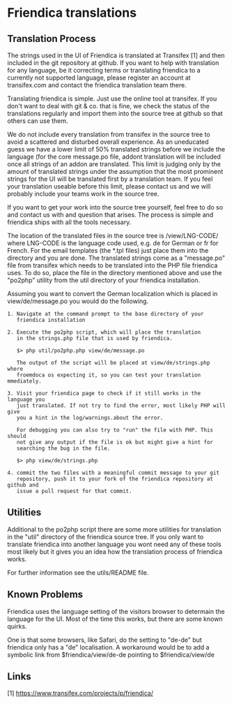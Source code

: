 Friendica translations
======================

Translation Process
-------------------

The strings used in the UI of Friendica is translated at Transifex [1] and then
included in the git repository at github. If you want to help with translation
for any language, be it correcting terms or translating friendica to a
currently not supported language, please register an account at transifex.com
and contact the friendica translation team there.

Translating friendica is simple. Just use the online tool at transifex. If you
don't want to deal with git & co. that is fine, we check the status of the
translations regularly and import them into the source tree at github so that
others can use them.

We do not include every translation from transifex in the source tree to avoid
a scattered and disturbed overall experience. As an uneducated guess we have a
lower limit of 50% translated strings before we include the language (for the
core message.po file, addont translation will be included once all strings of
an addon are translated. This limit is judging only by the amount of translated
strings under the assumption that the most prominent strings for the UI will be
translated first by a translation team. If you feel your translation useable
before this limit, please contact us and we will probably include your teams
work in the source tree.

If you want to get your work into the source tree yourself, feel free to do so
and contact us with and question that arises. The process is simple and
friendica ships with all the tools necessary.

The location of the translated files in the source tree is
    /view/LNG-CODE/
where LNG-CODE is the language code used, e.g. de for German or fr for French.
For the email templates (the *.tpl files) just place them into the directory
and you are done. The translated strings come as a "message.po" file from
transifex which needs to be translated into the PHP file friendica uses.  To do
so, place the file in the directory mentioned above and use the "po2php"
utility from the util directory of your friendica installation.

Assuming you want to convert the German localization which is placed in
view/de/message.po you would do the following.

    1. Navigate at the command prompt to the base directory of your
       friendica installation

    2. Execute the po2php script, which will place the translation
       in the strings.php file that is used by friendica.

       $> php util/po2php.php view/de/message.po

       The output of the script will be placed at view/de/strings.php where
       froemdoca os expecting it, so you can test your translation mmediately.
                                  
    3. Visit your friendica page to check if it still works in the language you
       just translated. If not try to find the error, most likely PHP will give
       you a hint in the log/warnings.about the error.
                                        
       For debugging you can also try to "run" the file with PHP. This should
       not give any output if the file is ok but might give a hint for
       searching the bug in the file.

       $> php view/de/strings.php

    4. commit the two files with a meaningful commit message to your git
       repository, push it to your fork of the friendica repository at github and
       issue a pull request for that commit.

Utilities
---------

Additional to the po2php script there are some more utilities for translation
in the "util" directory of the friendica source tree.  If you only want to
translate friendica into another language you wont need any of these tools most
likely but it gives you an idea how the translation process of friendica
works.

For further information see the utils/README file.

Known Problems
--------------

Friendica uses the language setting of the visitors browser to determain the
language for the UI. Most of the time this works, but there are some known
quirks.

One is that some browsers, like Safari, do the setting to "de-de" but friendica
only has a "de" localisation.  A workaround would be to add a symbolic link
from
    $friendica/view/de-de
pointing to
    $friendica/view/de

Links
-----

[1]   https://www.transifex.com/projects/p/friendica/

